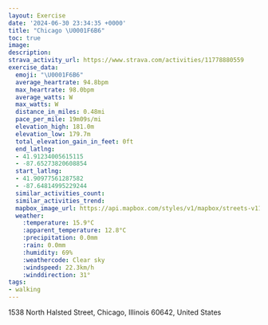 ```yaml
---
layout: Exercise
date: '2024-06-30 23:34:35 +0000'
title: "Chicago \U0001F6B6"
toc: true
image:
description:
strava_activity_url: https://www.strava.com/activities/11778880559
exercise_data:
  emoji: "\U0001F6B6"
  average_heartrate: 94.8bpm
  max_heartrate: 98.0bpm
  average_watts: W
  max_watts: W
  distance_in_miles: 0.48mi
  pace_per_mile: 19m09s/mi
  elevation_high: 181.0m
  elevation_low: 179.7m
  total_elevation_gain_in_feet: 0ft
  end_latlng:
  - 41.91234005615115
  - -87.65273820608854
  start_latlng:
  - 41.90977561287582
  - -87.64814995229244
  similar_activities_count:
  similar_activities_trend:
  mapbox_image_url: https://api.mapbox.com/styles/v1/mapbox/streets-v11/static/path-5+787af2-1.0(mux~Ftj~uOABs%40AUFOLg%40l%40),pin-s-s+e5b22e(-87.65115,41.91079),pin-s-f+89ae00(-87.6515,41.911449999999995)/auto/800x800?access_token=pk.eyJ1Ijoiam9zaGJlY2ttYW4iLCJhIjoiY205eWR2aDd1MWZ6djJrbXc4a3M0bWZleiJ9.XiG9OWkNcZk2QzjJbxLB4A
  weather:
    :temperature: 15.9°C
    :apparent_temperature: 12.8°C
    :precipitation: 0.0mm
    :rain: 0.0mm
    :humidity: 69%
    :weathercode: Clear sky
    :windspeed: 22.3km/h
    :winddirection: 31°
tags:
- walking
---
```

1538 North Halsted Street, Chicago, Illinois 60642, United States

